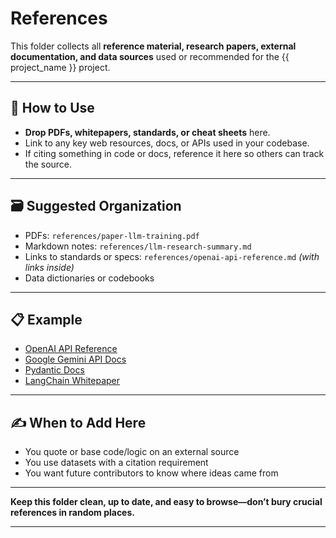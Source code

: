 # References

This folder collects all **reference material, research papers, external documentation, and data sources** used or recommended for the {{ project_name }} project.

---

## 📂 How to Use

- **Drop PDFs, whitepapers, standards, or cheat sheets** here.
- Link to any key web resources, docs, or APIs used in your codebase.
- If citing something in code or docs, reference it here so others can track the source.

---

## 🗃️ Suggested Organization

- PDFs:
  `references/paper-llm-training.pdf`
- Markdown notes:
  `references/llm-research-summary.md`
- Links to standards or specs:
  `references/openai-api-reference.md` *(with links inside)*
- Data dictionaries or codebooks

---

## 📋 Example

- [OpenAI API Reference](https://platform.openai.com/docs/api-reference)
- [Google Gemini API Docs](https://ai.google.dev/gemini-api/docs)
- [Pydantic Docs](https://docs.pydantic.dev/latest/)
- [LangChain Whitepaper](https://www.langchain.com/resources)

---

## ✍️ When to Add Here

- You quote or base code/logic on an external source
- You use datasets with a citation requirement
- You want future contributors to know where ideas came from

---

**Keep this folder clean, up to date, and easy to browse—don’t bury crucial references in random places.**

---

